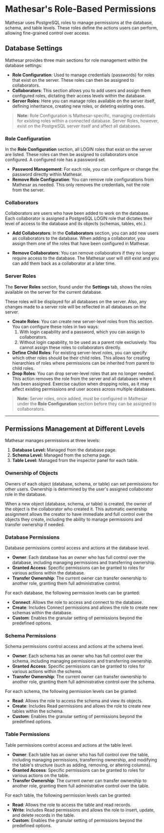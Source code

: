 # Mathesar's Role-Based Permissions

Mathesar uses PostgreSQL roles to manage permissions at the database, schema, and table levels. These roles define the actions users can perform, allowing fine-grained control over access.

## Database Settings

Mathesar provides three main sections for role management within the database settings:

- **Role Configuration**: Used to manage credentials (passwords) for roles that exist on the server. These roles can then be assigned to collaborators.
- **Collaborators**: This section allows you to add users and assign them configured roles, dictating their access levels within the database.
- **Server Roles**: Here you can manage roles available on the server itself, defining inheritance, creating new roles, or deleting existing ones.

> **Note:** Role Configuration is Mathesar-specific, managing credentials for existing roles within a connected database. Server Roles, however, exist on the PostgreSQL server itself and affect all databases.

### Role Configuration

In the **Role Configuration** section, all LOGIN roles that exist on the server are listed. These roles can then be assigned to collaborators once configured. A configured role has a password set.

- **Password Management**: For each role, you can configure or change the password directly within Mathesar.
- **Remove Role Configuration**: You can remove role configurations from Mathesar as needed. This only removes the credentials, not the role from the server.

### Collaborators

Collaborators are users who have been added to work on the database. Each collaborator is assigned a PostgreSQL LOGIN role that dictates their level of access to the database and its objects (schemas, tables, etc.).

- **Add Collaborators**: In the **Collaborators** section, you can add new users as collaborators to the database. When adding a collaborator, you assign them one of the roles that have been configured in Mathesar.

- **Remove Collaborators**: You can remove collaborators if they no longer require access to the database. The Mathesar user will still exist and you can add them back as a collaborator at a later time.

### Server Roles

The **Server Roles** section, found under the **Settings** tab, shows the roles available on the server for the current database.

These roles will be displayed for all databases on the server. Also, any changes made to a server role will be reflected in all databases on the server.

- **Create Roles**: You can create new server-level roles from this section. You can configure these roles in two ways:
    1. With login capability and a password, which you can assign to collaborators.
    2. Without login capability, to be used as a parent role exclusively. You cannot assign these roles to collaborators directly.
- **Define Child Roles**: For existing server-level roles, you can specify which other roles should be their child roles. This allows for creating hierarchies of roles where permissions can be inherited from parent to child roles.
- **Drop Roles**: You can drop server-level roles that are no longer needed. This action removes the role from the server and all databases where it has been assigned. Exercise caution when dropping roles, as it may affect existing permissions and user access across multiple databases.

> **Note:** Server roles, once added, must be configured in Mathesar under the **Role Configuration** section before they can be assigned to collaborators.

---

## Permissions Management at Different Levels

Mathesar manages permissions at three levels:

1. **Database Level:** Managed from the database page.
2. **Schema Level:** Managed from the schema page.
3. **Table Level:** Managed from the inspector panel for each table.

### Ownership of Objects

Owners of each object (database, schema, or table) can set permissions for other users. Ownership is determined by the user's assigned collaborator role in the database.

When a new object (database, schema, or table) is created, the owner of the object is the collaborator who created it. This automatic ownership assignment allows the creator to have immediate and full control over the objects they create, including the ability to manage permissions and transfer ownership if needed.

### Database Permissions

Database permissions control access and actions at the database level.

- **Owner**: Each database has an owner who has full control over the database, including managing permissions and transferring ownership.
- **Granted Access**: Specific permissions can be granted to roles for various actions within the database.
- **Transfer Ownership**: The current owner can transfer ownership to another role, granting them full administrative control.

For each database, the following permission levels can be granted:

- **Connect**: Allows the role to access and connect to the database.
- **Create**: Includes Connect permissions and allows the role to create new schemas within the database.
- **Custom**: Enables the granular setting of permissions beyond the predefined options.

### Schema Permissions

Schema permissions control access and actions at the schema level.

- **Owner**: Each schema has an owner who has full control over the schema, including managing permissions and transferring ownership.
- **Granted Access**: Specific permissions can be granted to roles for various actions within the schema.
- **Transfer Ownership**: The current owner can transfer ownership to another role, granting them full administrative control over the schema.

For each schema, the following permission levels can be granted:

- **Read**: Allows the role to access the schema and view its objects.
- **Create**: Includes Read permissions and allows the role to create new tables within the schema.
- **Custom**: Enables the granular setting of permissions beyond the predefined options.

### Table Permissions

Table permissions control access and actions at the table level.

- **Owner**: Each table has an owner who has full control over the table, including managing permissions, transferring ownership, and modifying the table's structure (such as adding, removing, or altering columns).
- **Granted Access**: Specific permissions can be granted to roles for various actions on the table.
- **Transfer Ownership**: The current owner can transfer ownership to another role, granting them full administrative control over the table.

For each table, the following permission levels can be granted:

- **Read**: Allows the role to access the table and read records.
- **Write**: Includes Read permissions and allows the role to insert, update, and delete records in the table.
- **Custom**: Enables the granular setting of permissions beyond the predefined options.
